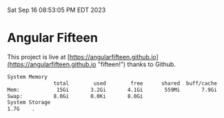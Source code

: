 Sat Sep 16 08:53:05 PM EDT 2023

# Angular Fifteen


This project is live at [https://angularfifteen.github.io](https://angularfifteen.github.io "fifteen!") thanks to Github.

```bash
System Memory
               total        used        free      shared  buff/cache   available
Mem:            15Gi       3.2Gi       4.1Gi       559Mi       7.9Gi        11Gi
Swap:          8.0Gi       0.0Ki       8.0Gi
System Storage
1.7G	.
```
